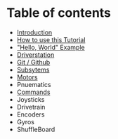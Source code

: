 # Table of contents

* [Introduction](README.md)
* [How to use this Tutorial](how-to-use-this-tutorial.md)
* ["Hello, World" Example](hello-world-example.md)
* [Driverstation](driverstation.md)
* [Git / Github](git-github.md)
* [Subsytems](subsytems.md)
* [Motors](motors.md)
* Pnuematics
* [Commands](commands.md)
* Joysticks
* Drivetrain
* Encoders
* Gyros
* ShuffleBoard

